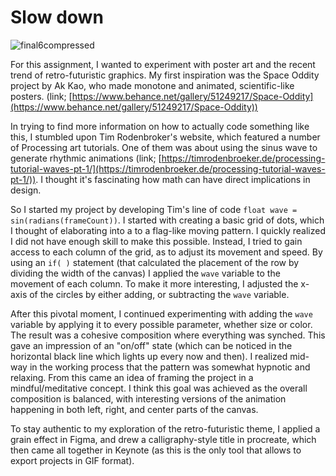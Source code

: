 # Slow down

![final6compressed](https://user-images.githubusercontent.com/61503490/120151416-49901c80-c1fd-11eb-841e-70bbb31c6a61.gif)

For this assignment, I wanted to experiment with poster art and the recent trend of retro-futuristic graphics. My first inspiration was the Space Oddity project by Ak Kao, who made monotone and animated, scientific-like posters. (link; [https://www.behance.net/gallery/51249217/Space-Oddity](https://www.behance.net/gallery/51249217/Space-Oddity))

In trying to find more information on how to actually code something like this, I stumbled upon Tim Rodenbroker's website, which featured a number of Processing art tutorials.  One of them was about using the sinus wave to generate rhythmic animations (link; [https://timrodenbroeker.de/processing-tutorial-waves-pt-1/](https://timrodenbroeker.de/processing-tutorial-waves-pt-1/)). I thought it's fascinating how math can have direct implications in design.

So I started my project by developing Tim's line of code ```float wave = sin(radians(frameCount))```. I started with creating a basic grid of dots, which I thought of elaborating into a to  a flag-like moving pattern. I quickly realized I did not have enough skill to make this possible. Instead, I tried to  gain access to each column of the grid, as to adjust its movement and speed. By using an ```if( )``` statement (that  calculated the placement of the row by dividing the width of the canvas) I applied the ```wave``` variable to the movement of each column. To make it more interesting, I adjusted the x-axis of the circles by either adding, or subtracting the ```wave``` variable.

After this pivotal moment, I continued experimenting with adding the ```wave``` variable by applying it to every possible parameter, whether size or color. The result was a cohesive composition where everything was synched. This gave an impression of an "on/off" state (which can be noticed in the horizontal black line which lights up every now and then). I realized mid-way in the working process that the pattern was somewhat hypnotic and relaxing. From this came an idea of framing the project in a mindful/meditative concept. I think this goal was achieved as the overall composition is balanced, with interesting versions of the animation happening in both left, right, and center parts of the canvas. 

  

To stay authentic to my exploration of the retro-futuristic theme, I applied a grain effect in Figma, and drew a calligraphy-style title in procreate, which then came all together in Keynote (as this is the only tool that allows to export projects in GIF format).
